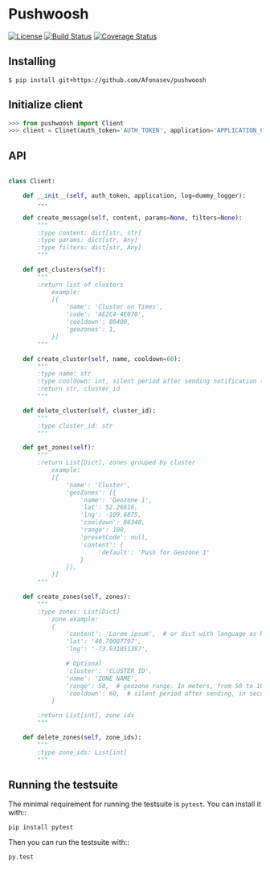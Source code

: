# Pushwoosh
[![License](https://img.shields.io/badge/license-MIT-blue.svg)](https://github.com/Afonasev/PushWoosh/blob/master/LICENSE)
[![Build Status](https://travis-ci.org/Afonasev/PushWoosh.svg?branch=master)](https://travis-ci.org/Afonasev/pushwoosh)
[![Coverage Status](https://coveralls.io/repos/github/Afonasev/PushWoosh/badge.svg?branch=master)](https://coveralls.io/github/Afonasev/PushWoosh?branch=master)

## Installing
```
$ pip install git+https://github.com/Afonasev/pushwoosh
```

## Initialize client
```python
>>> from pushwoosh import Client
>>> client = Clinet(auth_token='AUTH_TOKEN', application='APPLICATION_CODE')
```

## API
```python

class Client:

    def __init__(self, auth_token, application, log=dummy_logger):
        ...

    def create_message(self, content, params=None, filters=None):
        """
        :type content: dict[str, str]
        :type params: dict[str, Any]
        :type filters: dict[str, Any]
        """

    def get_clusters(self):
        """
        :return list of clusters
            example:
            [{
                'name': 'Cluster on Times',
                'code': 'AE2C4-4E070',
                'cooldown': 86400,
                'geozones': 1,
            }]
        """

    def create_cluster(self, name, cooldown=60):
        """
        :type name: str
        :type cooldown: int, silent period after sending notification (seconds)
        :return str, cluster_id
        """

    def delete_cluster(self, cluster_id):
        """
        :type cluster_id: str
        """

    def get_zones(self):
        """
        :return List[Dict], zones grouped by cluster
            example:
            [{
                'name': 'Cluster',
                'geoZones': [{
                    'name': 'Geozone 1',
                    'lat': 52.26816,
                    'lng': -109.6875,
                    'cooldown': 86340,
                    'range': 100,
                    'presetCode': null,
                    'content': {
                         'default': 'Push for Geozone 1'
                    }
                }],
            }]
        """

    def create_zones(self, zones):
        """
        :type zones: List[Dict]
            zone example:
            {
                'content': 'Lorem ipsum',  # or dict with language as key
                'lat': '40.70087797',
                'lng': '-73.931851387',

                # Optional
                'cluster': 'CLUSTER ID',
                'name': 'ZONE NAME',
                'range': 50,  # geozone range. In meters, from 50 to 1000.
                'cooldown': 60,  # silent period after sending, in seconds
            }

        :return List[int], zone ids
        """

    def delete_zones(self, zone_ids):
        """
        :type zone_ids: List[int]
        """
```

## Running the testsuite

The minimal requirement for running the testsuite is ``pytest``.  You can
install it with::

    pip install pytest

Then you can run the testsuite with::

    py.test
